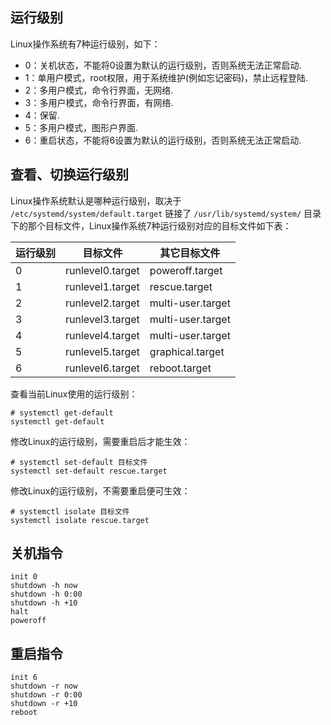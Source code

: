 ## 运行级别

Linux操作系统有7种运行级别，如下：

- 0：关机状态，不能将0设置为默认的运行级别，否则系统无法正常启动.
- 1：单用户模式，root权限，用于系统维护(例如忘记密码)，禁止远程登陆.
- 2：多用户模式，命令行界面，无网络.
- 3：多用户模式，命令行界面，有网络.
- 4：保留.
- 5：多用户模式，图形户界面.
- 6：重启状态，不能将6设置为默认的运行级别，否则系统无法正常启动.



## 查看、切换运行级别

Linux操作系统默认是哪种运行级别，取决于 `/etc/systemd/system/default.target` 链接了 `/usr/lib/systemd/system/` 目录下的那个目标文件，Linux操作系统7种运行级别对应的目标文件如下表：

| 运行级别 | 目标文件         | 其它目标文件      |
| -------- | ---------------- | ----------------- |
| 0        | runlevel0.target | poweroff.target   |
| 1        | runlevel1.target | rescue.target     |
| 2        | runlevel2.target | multi-user.target |
| 3        | runlevel3.target | multi-user.target |
| 4        | runlevel4.target | multi-user.target |
| 5        | runlevel5.target | graphical.target  |
| 6        | runlevel6.target | reboot.target     |

查看当前Linux使用的运行级别：

```shell
# systemctl get-default
systemctl get-default
```

修改Linux的运行级别，需要重启后才能生效：

```shell
# systemctl set-default 目标文件
systemctl set-default rescue.target
```

修改Linux的运行级别，不需要重启便可生效：

```shell
# systemctl isolate 目标文件
systemctl isolate rescue.target
```



## 关机指令

```shell
init 0
shutdown -h now
shutdown -h 0:00
shutdown -h +10
halt
poweroff
```



## 重启指令

```shell
init 6
shutdown -r now
shutdown -r 0:00
shutdown -r +10
reboot
```

